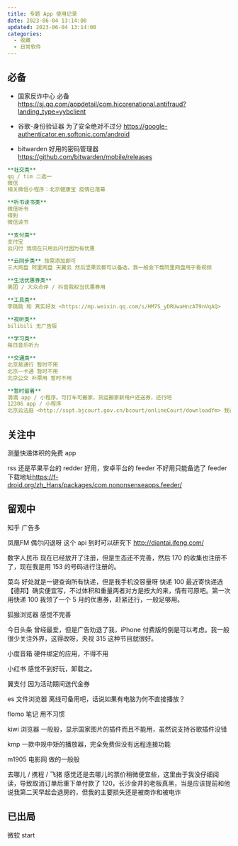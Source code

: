 ```yaml
---
title: 专题 App 使用记录
date: 2023-06-04 13:14:00
updated: 2023-06-04 13:14:00
categories:
  - 收藏
  - 日常软件
---
```


## 必备

* 国家反诈中心 必备
<https://sj.qq.com/appdetail/com.hicorenational.antifraud?landing_type=yybclient>

* 谷歌-身份验证器 为了安全绝对不过分
<https://google-authenticator.en.softonic.com/android>

* bitwarden 好用的密码管理器
<https://github.com/bitwarden/mobile/releases>

```yml
**社交类**
qq / tim 二选一
微信
相关微信小程序：北京健康宝 疫情已落幕

**听书读书类**
微信听书
得到
微信读书

**支付类**
支付宝
云闪付 我现在只用云闪付因为有优惠

**云同步类** 按需添加即可
三大网盘 阿里网盘 天翼云 然后坚果云都可以备选，我一般会下载阿里网盘用于看视频

**生活优惠券类**
美团 / 大众点评 / 抖音我权当优惠券用

**工具类**
李跳跳 和 真实好友 <https://mp.weixin.qq.com/s/HM7S_yDRUwaHnzAT9nVqAQ>

**视听类**
bilibili 无广告版

**学习类**
每日音乐听力

**交通类**
北京易通行 暂时不用
北京一卡通 暂时不用
北京公交 补票用 暂时不用

**暂时留着**
滴滴 app / 小程序。可打车可搬家，货运搬家新用户还送券，还行吧
12306 app / 小程序
北京云法庭 <http://sspt.bjcourt.gov.cn/bcourt/onlineCourt/downloadYm> 我在某些情况下会用到
```

## 关注中

测量快递体积的免费 app

rss
还是苹果平台的 redder 好用，安卓平台的 feeder 不好用只能备选了
feeder 下载地址<https://f-droid.org/zh_Hans/packages/com.nononsenseapps.feeder/>

## 留观中

知乎 广告多

凤凰FM 偶尔闪退呀 这个 api 到时可以研究下
<http://diantai.ifeng.com/>

数字人民币
现在已经放开了注册，但是生态还不完善，然后 170 的收集也注册不了，现在我是用 153 的号码进行注册的。

菜鸟
好处就是一键查询所有快递，但是我手机没容量呀
快递 100
最近寄快递选【德邦】确实便宜写，不过体积和重量两者对方是按大的来，情有可原吧。第一次用快递 100 我领了一个 5 月的优惠券，赶紧还行，一般足够用。

狐猴浏览器
感觉不完善

今日头条
曾经最爱，但是广告劝退了我，iPhone 付费版的倒是可以考虑。我一般很少关注外界，这得改呀，央视 315 这种节目就很好。

小度音箱
硬件绑定的应用，不得不用

小红书
感觉不到好玩，卸载之。

翼支付
因为活动期间送代金券

es 文件浏览器
离线可备用吧，话说如果有电脑为何不直接播放？

flomo 笔记
用不习惯

kiwi 浏览器
一般般，显示国家图片的插件而且不能用，虽然说支持谷歌插件没错

kmp 一款中规中矩的播放器，完全免费但没有远程连接功能

m1905 电影网 做的一般般

去哪儿 / 携程 / 飞猪
感觉还是去哪儿的票价稍微便宜些，这里由于我没仔细阅读，导致取消订单后重下单付款了 120，长沙金井的老板真黑，当是应该提前和他说我第二天早起会退房的，但我的主要损失还是被商诈和被电诈

## 已出局

微软 start
